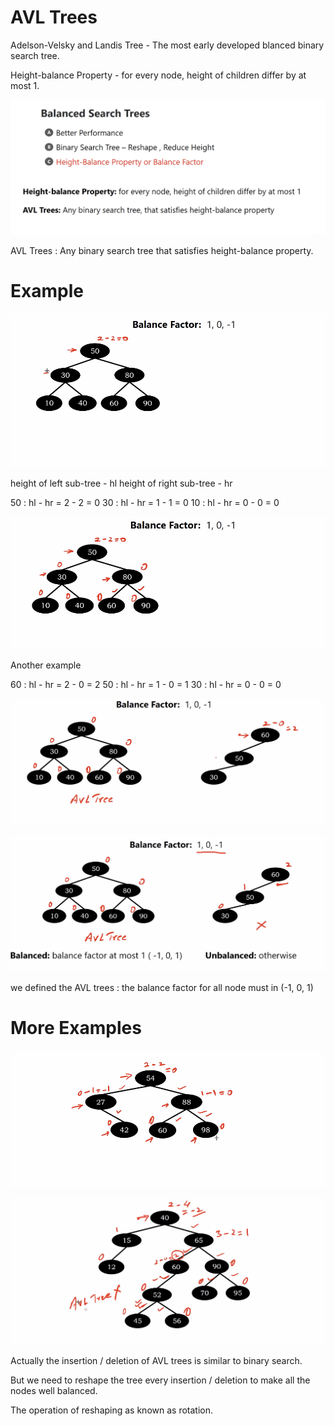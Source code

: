 # AVL Trees

Adelson-Velsky and Landis Tree - The most early developed blanced binary search tree.

Height-balance Property - for every node, height of children differ by at most 1.

<img src='../assets/193_1.png'></img>

AVL Trees : Any binary search tree that satisfies height-balance property.

# Example

<img src='../assets/193_2.png'></img>

height of left sub-tree - hl
height of right sub-tree - hr

50 : hl - hr = 2 - 2 = 0
30 : hl - hr = 1 - 1 = 0
10 : hl - hr = 0 - 0 = 0

<img src='../assets/193_3.png'></img>

Another example 

60 : hl - hr = 2 - 0 = 2
50 : hl - hr = 1 - 0 = 1
30 : hl - hr = 0 - 0 = 0

<img src='../assets/193_4.png'></img>

<img src='../assets/193_5.png'></img>

we defined the AVL trees : the balance factor for all node must in (-1, 0, 1)

# More Examples

<img src='../assets/193_6.png'></img>

<img src='../assets/193_7.png'></img>

Actually the insertion / deletion of AVL trees is similar to binary search.

But we need to reshape the tree every insertion / deletion to make all the nodes well balanced.

The operation of reshaping as known as rotation.
